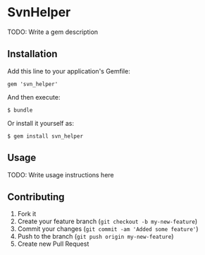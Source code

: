 # SvnHelper

TODO: Write a gem description

## Installation

Add this line to your application's Gemfile:

    gem 'svn_helper'

And then execute:

    $ bundle

Or install it yourself as:

    $ gem install svn_helper

## Usage

TODO: Write usage instructions here

## Contributing

1. Fork it
2. Create your feature branch (`git checkout -b my-new-feature`)
3. Commit your changes (`git commit -am 'Added some feature'`)
4. Push to the branch (`git push origin my-new-feature`)
5. Create new Pull Request
